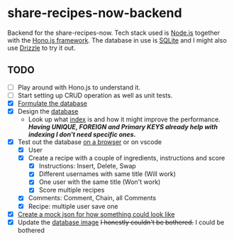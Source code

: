 # share-recipes-now-backend
Backend for the share-recipes-now. Tech stack used is [Node.js](https://nodejs.org/en) together with the [Hono.js framework](https://hono.dev/). The database in use is [SQLite](https://www.sqlite.org/index.html) and I might also use [Drizzle](https://orm.drizzle.team/) to try it out. 
## TODO
- [ ] Play around with Hono.js to understand it.
- [ ] Start setting up CRUD operation as well as unit tests.
- [x] [Formulate the database](https://github.com/urostripunovic/share-recipes-now-backend/blob/main/public/Database.md)
- [x] Design the [database](https://github.com/urostripunovic/share-recipes-now-backend/blob/main/public/db%20diagram.png)
    - Look up what [index](https://www.sqlitetutorial.net/sqlite-index/) is and how it might improve the performance. ***Having UNIQUE, FOREIGN and Primary KEYS already help with indexing I don't need specific ones.***
- [x] Test out the database [on a browser](http://sqlfiddle.com/) or on vscode
    - [x] User
    - [x] Create a recipe with a couple of ingredients, instructions and score
        - [x] Instructions: Insert, Delete, Swap
        - [x] Different usernames with same title (Will work)
        - [x] One user with the same title (Won't work)
        - [x] Score multiple recipes
    - [x] Comments: Comment, Chain, all Comments
    - [x] Recipe: multiple user save one
- [x] [Create a mock json for how something could look like](https://github.com/urostripunovic/share-recipes-now-backend/blob/main/public/db%20queries.md#the-json-files-would-look-like-the-following)
- [x] Update the [database image](https://github.com/urostripunovic/share-recipes-now-backend/blob/main/public/db%20diagram.png) ~~I honestly couldn't be bothered.~~ I could be bothered
